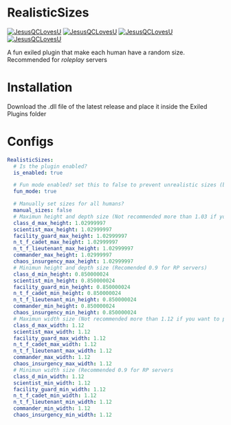 # RealisticSizes
[![JesusQCLovesU](https://forthebadge.com/images/badges/built-with-love.svg)](https://github.com/JesusQCHub/RealisticSizes/releases/latest) [![JesusQCLovesU](https://forthebadge.com/images/badges/it-works-why.svg)](https://github.com/JesusQCHub/RealisticSizes/releases/latest) [![JesusQCLovesU](https://forthebadge.com/images/badges/made-with-c-sharp.svg)](https://github.com/JesusQCHub/RealisticSizes/releases/latest) [![JesusQCLovesU](https://forthebadge.com/images/badges/makes-people-smile.svg)](https://github.com/JesusQCHub/RealisticSizes/releases/latest)

 A fun exiled plugin that make each human have a random size.
 Recommended for *roleplay* servers

# Installation
Download the .dll file of the latest release and place it inside the Exiled Plugins folder

# Configs
```yaml
RealisticSizes:
  # Is the plugin enabled?
  is_enabled: true

  # Fun mode enabled? set this to false to prevent unrealistic sizes (better for RP)
  fun_mode: true

  # Manually set sizes for all humans?
  manual_sizes: false
  # Maximun height and depth size (Not recommended more than 1.03 if you want to pass trought all doors)
  class_d_max_height: 1.02999997
  scientist_max_height: 1.02999997
  facility_guard_max_height: 1.02999997
  n_t_f_cadet_max_height: 1.02999997
  n_t_f_lieutenant_max_height: 1.02999997
  commander_max_height: 1.02999997
  chaos_insurgency_max_height: 1.02999997
  # Minimun height and depth size (Recomended 0.9 for RP servers)
  class_d_min_height: 0.850000024
  scientist_min_height: 0.850000024
  facility_guard_min_height: 0.850000024
  n_t_f_cadet_min_height: 0.850000024
  n_t_f_lieutenant_min_height: 0.850000024
  commander_min_height: 0.850000024
  chaos_insurgency_min_height: 0.850000024
  # Maximun width size (Not recommended more than 1.12 if you want to pass trought all doors)
  class_d_max_width: 1.12
  scientist_max_width: 1.12
  facility_guard_max_width: 1.12
  n_t_f_cadet_max_width: 1.12
  n_t_f_lieutenant_max_width: 1.12
  commander_max_width: 1.12
  chaos_insurgency_max_width: 1.12
  # Minimun width size (Recommended 0.9 for RP servers
  class_d_min_width: 1.12
  scientist_min_width: 1.12
  facility_guard_min_width: 1.12
  n_t_f_cadet_min_width: 1.12
  n_t_f_lieutenant_min_width: 1.12
  commander_min_width: 1.12
  chaos_insurgency_min_width: 1.12
```
